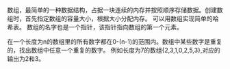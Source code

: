 数组，最简单的一种数据结构，占据一块连续的内存并按照顺序存储数据。创建数组时，首先指定数组的容量大小，根据大小分配内存。
可以用数组实现简单的哈希表。
数组的名字也是一个指针，该指针指向数组的第一个元素。

在一个长度为n的数组里的所有数字都在0-(n-1)的范围内。数组中某些数字是重复的，找出数组中任意一个重复的数字。
例如长度为7的数组{2,3,1,0,2,5,3},对应的输出为2和3。